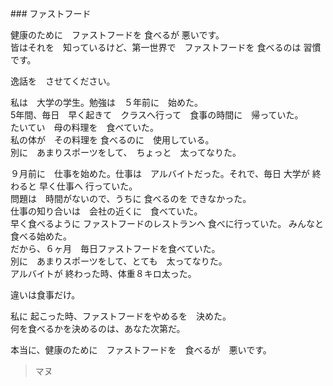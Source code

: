 ### ファストフード

健康のために　ファストフードを 食べるが 悪いです。<br/>
皆はそれを　知っているけど、第一世界で　ファストフードを 食べるのは 習慣です。

逸話を　させてください。

私は　大学の学生。勉強は　５年前に　始めた。<br/>
5年間、毎日　早く起きて　クラスへ行って　食事の時間に　帰っていた。<br/>
たいてい　母の料理を　食べていた。<br/>
私の体が　その料理を 食べるのに　使用している。<br/>
別に　あまりスポーツをして、　ちょっと　太ってなりた。

９月前に　仕事を始めた。仕事は　アルバイトだった。それで、毎日 大学が 終わると 早く仕事へ 行っていた。<br/>
問題は　時間がないので、うちに 食べるのを できなかった。<br/>
仕事の知り合いは　会社の近くに　食べていた。<br/>
早く食べるように ファストフードのレストランへ 食べに行っていた。
みんなと食べる始めた。<br/>
だから、６ヶ月　毎日ファストフードを食べていた。<br/>
別に　あまりスポーツをして、とても　太ってなりた。<br/>
アルバイトが 終わった時、体重８キロ太った。

違いは食事だけ。

私に 起こった時、ファストフードをやめるを　決めた。<br/>
何を食べるかを決めるのは、あなた次第だ。

本当に、健康のために　ファストフードを　食べるが　悪いです。

> マヌ

